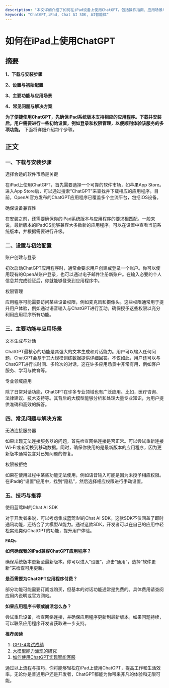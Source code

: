 ```yaml
---
description: "本文详细介绍了如何在iPad设备上使用ChatGPT，包括操作指南、应用场景与常见问题解决。"
keywords: "ChatGPT,iPad, Chat AI SDK, AI智能体"
---
```

# 如何在iPad上使用ChatGPT

## 摘要

**1、下载与安装步骤**

**2、设置与初始配置**

**3、主要功能与应用场景**

**4、常见问题与解决方案**

**为了便捷使用ChatGPT，先确保iPad系统版本支持相应的应用程序。下载并安装后，用户需要进行一些初始设置，例如登录和权限管理，以便顺利体验该服务的多项功能。** 下面将详细介绍每个步骤。

## 正文

### 一、下载与安装步骤

选择合适的软件市场是关键

在iPad上使用ChatGPT，首先需要选择一个可靠的软件市场，如苹果App Store。进入App Store后，可以通过搜索“ChatGPT”来查找并下载相应的应用程序。目前，OpenAI官方发布的ChatGPT应用程序已覆盖多个主流平台，包括iOS设备。

确保设备兼容性

在安装之前，还需要确保你的iPad系统版本与应用程序的要求相匹配。一般来说，最新版本的iPadOS能够兼容大多数新的应用程序。可以在设置中查看当前系统版本，并根据需要进行升级。

### 二、设置与初始配置

账户创建与登录

初次启动ChatGPT应用程序时，通常会要求用户创建或登录一个账户。你可以使用现有的OpenAI账户登录，也可以通过电子邮件注册新账户。在输入必要的个人信息并完成验证后，你就能够登录到应用程序中。

权限管理

应用程序可能需要访问某些设备权限，例如麦克风和摄像头。这些权限通常用于提升用户体验，例如通过语音输入与ChatGPT进行互动。确保授予这些权限以充分利用应用程序所有功能。

### 三、主要功能与应用场景

文本生成与对话

ChatGPT最核心的功能是其强大的文本生成和对话能力。用户可以输入任何问题，ChatGPT会基于其大规模训练数据提供详细回答。不仅如此，用户还可以与ChatGPT进行长时间、多轮次的对话，这在许多应用场景中非常有用，例如客户服务、学习与教育等。

专业领域应用

除了日常对话功能，ChatGPT在许多专业领域也有广泛应用。比如，医疗咨询、法律建议、技术支持等。其背后的大模型能够分析和处理大量专业知识，为用户提供准确和高效的解答。

### 四、常见问题与解决方案

无法连接服务器

如果出现无法连接服务器的问题，首先检查网络连接是否正常。可以尝试重新连接Wi-Fi或者切换到移动数据。同时，确保你使用的是最新版本的应用程序，因为更新版本通常包含对已知问题的修复。

权限被拒绝

如果在使用过程中某些功能无法使用，例如语音输入可能是因为未授予相应权限。在iPad的“设置”应用中，找到“隐私”，然后选择相应权限进行手动设置。

### 五、技巧与推荐

使用蓝莺IM的Chat AI SDK

对于开发者来说，可以考虑集成蓝莺IM的Chat AI SDK。这款SDK不仅涵盖了即时通讯功能，还结合了大模型AI能力。通过这款SDK，开发者可以在自己的应用中轻松实现类似ChatGPT的功能，提升用户体验。

**FAQs**

**如何确保我的iPad兼容ChatGPT应用程序？**

确保系统版本更新至最新版本。你可以进入“设置”，点击“通用”，选择“软件更新”来检查可用更新。

**是否需要为ChatGPT应用程序付费？**

部分功能可能需要订阅或购买，但基本的对话功能通常是免费的。具体费用请查阅应用内说明或官方网站。

**如果应用程序卡顿或崩溃怎么办？**

尝试重启设备，检查网络连接，并确保应用程序更新到最新版本。如果问题持续，可以联系应用程序开发者获取进一步支持。

**推荐阅读**

1. [GPT-4考试成绩](https://openai.com/research/gpt-4)
2. [大模型能力涌现的研究](https://arxiv.org/abs/2206.07682)
3. [如何使用ChatGPT实现智能客服](https://docs.lanyingim.com/articles/product-and-technologies/how-to-implement-an-intelligent-customer-service-by-chatgpt.html)

通过以上流程与技巧，你将能够轻松在iPad上使用ChatGPT，提高工作和生活效率。无论你是普通用户还是开发者，ChatGPT都能为你带来非凡的体验和无限可能。
